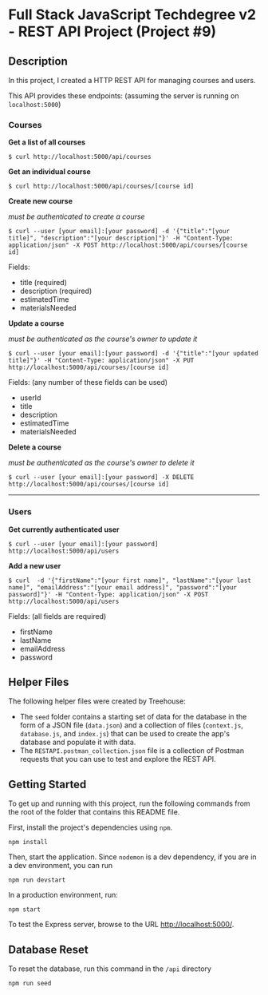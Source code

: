 # Full Stack JavaScript Techdegree v2 - REST API Project (Project #9)

## Description

In this project, I created a HTTP REST API for managing courses and users.

This API provides these endpoints: (assuming the server is running on `localhost:5000`)

### Courses

**Get a list of all courses**

```
$ curl http://localhost:5000/api/courses
```

**Get an individual course**

```
$ curl http://localhost:5000/api/courses/[course id]
```

**Create new course**

_must be authenticated to create a course_

```
$ curl --user [your email]:[your password] -d '{"title":"[your title]", "description":"[your description]"}' -H "Content-Type: application/json" -X POST http://localhost:5000/api/courses/[course id]
```

Fields:

- title (required)
- description (required)
- estimatedTime
- materialsNeeded

**Update a course**

_must be authenticated as the course's owner to update it_

```
$ curl --user [your email]:[your password] -d '{"title":"[your updated title]"}' -H "Content-Type: application/json" -X PUT http://localhost:5000/api/courses/[course id]
```

Fields: (any number of these fields can be used)

- userId
- title
- description
- estimatedTime
- materialsNeeded

**Delete a course**

_must be authenticated as the course's owner to delete it_

```
$ curl --user [your email]:[your password] -X DELETE http://localhost:5000/api/courses/[course id]
```

---

### Users

**Get currently authenticated user**

```
$ curl --user [your email]:[your password] http://localhost:5000/api/users
```

**Add a new user**

```
$ curl  -d '{"firstName":"[your first name]", "lastName":"[your last name]", "emailAddress":"[your email address]", "password":"[your password]"}' -H "Content-Type: application/json" -X POST http://localhost:5000/api/users
```

Fields: (all fields are required)

- firstName
- lastName
- emailAddress
- password

## Helper Files

The following helper files were created by Treehouse:

- The `seed` folder contains a starting set of data for the database in the form of a JSON file (`data.json`) and a collection of files (`context.js`, `database.js`, and `index.js`) that can be used to create the app's database and populate it with data.
- The `RESTAPI.postman_collection.json` file is a collection of Postman requests that you can use to test and explore the REST API.

## Getting Started

To get up and running with this project, run the following commands from the root of the folder that contains this README file.

First, install the project's dependencies using `npm`.

```
npm install
```

Then, start the application.
Since `nodemon` is a dev dependency, if you are in a dev environment, you can run

```
npm run devstart
```

In a production environment, run:

```
npm start
```

To test the Express server, browse to the URL [http://localhost:5000/](http://localhost:5000/).

## Database Reset

To reset the database, run this command in the `/api` directory

```
npm run seed
```
